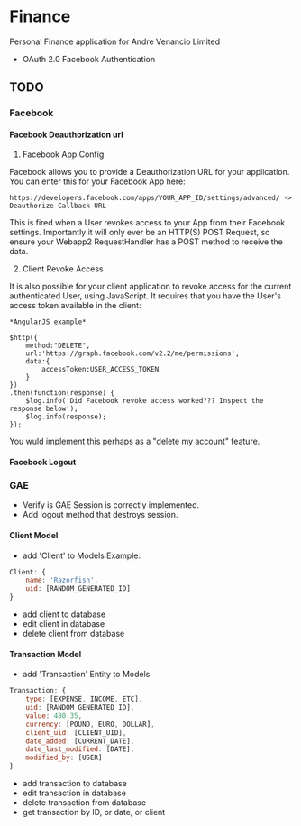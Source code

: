 Finance
========

Personal Finance application for Andre Venancio Limited

* OAuth 2.0 Facebook Authentication


## TODO

### Facebook

#### Facebook Deauthorization url 

1. Facebook App Config

Facebook allows you to provide a Deauthorization URL for your application. You can enter this for your Facebook App here:

    https://developers.facebook.com/apps/YOUR_APP_ID/settings/advanced/ -> Deauthorize Callback URL

This is fired when a User revokes access to your App from their Facebook settings. Importantly it will only ever be an HTTP(S) POST Request, so ensure your Webapp2 RequestHandler has a POST method to receive the data.

2. Client Revoke Access

It is also possible for your client application to revoke access for the current authenticated User, using JavaScript. It requires that you have the User's access token available in the client:

    *AngularJS example*

    $http({
        method:"DELETE",
        url:'https://graph.facebook.com/v2.2/me/permissions',
        data:{
            accessToken:USER_ACCESS_TOKEN
        }
    })
    .then(function(response) {
        $log.info('Did Facebook revoke access worked??? Inspect the response below');
        $log.info(response);
    });

You wuld implement this perhaps as a "delete my account" feature.

#### Facebook Logout


### GAE
* Verify is GAE Session is correctly implemented.
* Add logout method that destroys session.

#### Client Model
* add 'Client' to Models
Example:
```javascript
Client: {
    name: 'Razorfish',
    uid: [RANDOM_GENERATED_ID]
}
```

* add client to database
* edit client in database
* delete client from database

#### Transaction Model
* add 'Transaction' Entity to Models
```javascript
Transaction: {
    type: [EXPENSE, INCOME, ETC],
    uid: [RANDOM_GENERATED_ID],
    value: 480.35,
    currency: [POUND, EURO, DOLLAR],
    client_uid: [CLIENT_UID],
    date_added: [CURRENT_DATE],
    date_last_modified: [DATE],
    modified_by: [USER]
}
```
* add transaction to database
* edit transaction in database
* delete transaction from database
* get transaction by ID, or date, or client